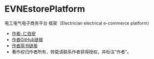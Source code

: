 # EVNEstorePlatform
电工电气电子商务平台 框架（Electrician electrical e-commerce platform）


- [作者: 仁伯安](http://www.jianshu.com/users/ac49bc773ff9)
- [作者GitHub链接](https://github.com/zonghongyan)
- [作者简书链接](http://www.jianshu.com/users/ac49bc773ff9)
- 著作权归作者所有，转载请联系作者获得授权，并标注“作者”。
